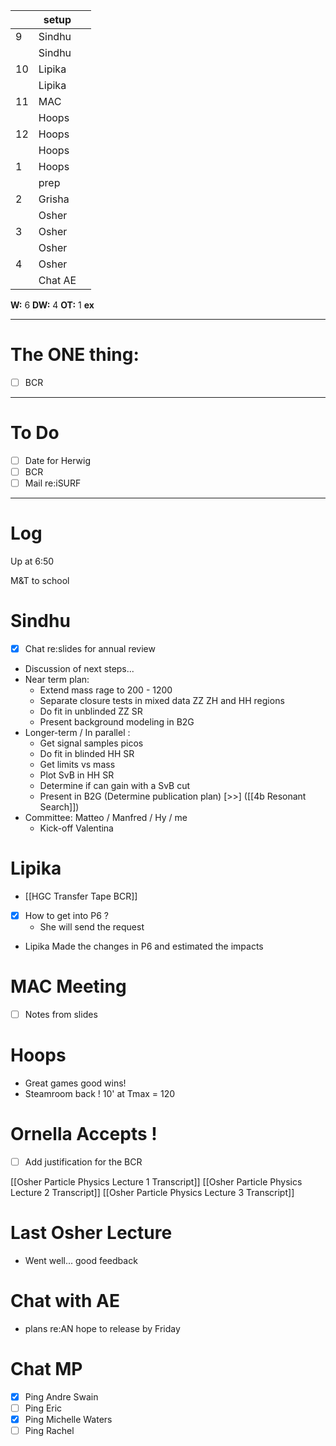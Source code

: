 
|     | setup   |     |
| --- | ------- | --- |
| 9   | Sindhu  |     |
|     | Sindhu  |     |
| 10  | Lipika  |     |
|     | Lipika  |     |
| 11  | MAC     |     |
|     | Hoops   |     |
| 12  | Hoops   |     |
|     | Hoops   |     |
| 1   | Hoops   |     |
|     | prep    |     |
| 2   | Grisha  |     |
|     | Osher   |     |
| 3   | Osher   |     |
|     | Osher   |     |
| 4   | Osher   |     |
|     | Chat AE |     |

**W:** 6
**DW:** 4
**OT:** 1
**ex** 

---
# The ONE thing: 
- [ ] BCR

---
# To Do

- [ ] Date for Herwig
- [ ] BCR
- [ ] Mail re:iSURF

---

# Log

Up at 6:50 

M&T to school

# Sindhu
- [x] Chat re:slides for annual review
- Discussion of next steps...
- Near term plan:
	- Extend mass rage to 200 - 1200 
	- Separate closure tests in mixed data ZZ ZH and HH regions
	- Do fit in unblinded ZZ SR
	- Present background modeling in B2G
- Longer-term / In parallel :
	- Get signal samples picos
	- Do fit in blinded HH SR
	- Get limits vs mass
	- Plot SvB in HH SR
	- Determine if can gain with a SvB cut
	- Present in B2G (Determine publication plan)
[>>] ([[4b Resonant Search]])
- Committee:  Matteo / Manfred / Hy / me 
	- Kick-off Valentina


# Lipika
- [[HGC Transfer Tape BCR]]
- [x] How to get into P6 ?
	- She will send the request
- Lipika Made the changes in P6 and estimated the impacts

# MAC Meeting
- [ ] Notes from slides

# Hoops
- Great games good wins! 
- Steamroom back ! 10' at Tmax = 120

# Ornella Accepts ! 

- [ ] Add justification for the BCR

[[Osher Particle Physics Lecture 1 Transcript]]
[[Osher Particle Physics Lecture 2 Transcript]]
[[Osher Particle Physics Lecture 3 Transcript]]


# Last Osher Lecture
- Went well... good feedback

# Chat with AE
- plans re:AN hope to release by Friday

# Chat MP
- [x] Ping Andre Swain
- [ ] Ping Eric
- [x] Ping Michelle Waters
- [ ] Ping Rachel 